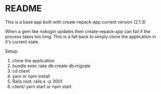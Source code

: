 # README

This is a base app built with create-repack-app current version (2.1.3)

When a gem like nokogiri updates then create-repack-app can fail if the process takes too long.  This is a fall back to simply clone the application in it's current state.

Setup:

1. clone the application
1. bundle exec rake db:create db:migrate
1. cd client
1. yarn or npm install
1. Rails root:  rails s -p 3001
1. client/ yarn start or npm start

